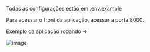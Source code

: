 Todas as configurações estão em .env.example

Para acessar o front da aplicação, acessar a porta 8000.

Exemplo da aplicação rodando ->

![image](https://user-images.githubusercontent.com/47031294/215563185-be575ebc-0d03-4d2d-bda6-c7d934f4a669.png)
